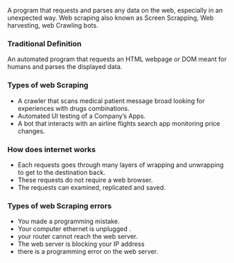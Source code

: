 A program that requests and parses any data on the web, especially in an unexpected way. Web scraping also known as Screen Scrapping, Web harvesting, web Crawling bots.
### Traditional Definition

An automated program that requests an HTML webpage or DOM meant for humans and parses the displayed data.

### Types of web Scraping

- A crawler that scans medical patient message broad looking for experiences with drugs combinations.
- Automated UI testing of a Company’s Apps.
- A bot that interacts with an airline flights search app monitoring price changes.

### How does internet works

- Each requests goes through many layers of wrapping and unwrapping to get to the destination back.
- These requests do not require a web browser.
- The requests can examined, replicated and saved.

### Types of web Scraping errors

- You made a programming mistake.
- Your computer ethernet is unplugged .
- your router cannot reach the web server.
- The web server is blocking your IP address
- there is a programming error on the web server.
